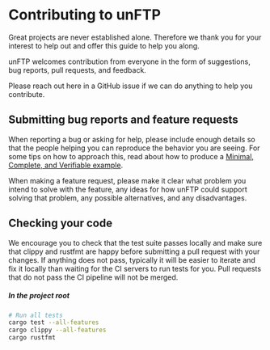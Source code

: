 # Contributing to unFTP

Great projects are never established alone. Therefore we thank you for your interest to help out and offer this guide to
help you along.

unFTP welcomes contribution from everyone in the form of suggestions, bug reports, pull requests, and feedback.

Please reach out here in a GitHub issue if we can do anything to help you contribute.

## Submitting bug reports and feature requests

When reporting a bug or asking for help, please include enough details so that the people helping you can reproduce the behavior you are seeing. For some tips on how to approach this, read about how to produce a [Minimal, Complete, and Verifiable example](https://stackoverflow.com/help/mcve).

When making a feature request, please make it clear what problem you intend to solve with the feature, any ideas for how unFTP could support solving that problem, any possible alternatives, and any disadvantages.

## Checking your code

We encourage you to check that the test suite passes locally and make sure that clippy and rustfmt are happy before submitting a pull request with your changes. If anything does not pass, typically it will be easier to iterate and fix it locally than waiting for the CI servers to run tests for you. Pull requests that do not pass the CI pipeline will not be merged.

##### In the project root

```sh
# Run all tests
cargo test --all-features
cargo clippy --all-features
cargo rustfmt
```
